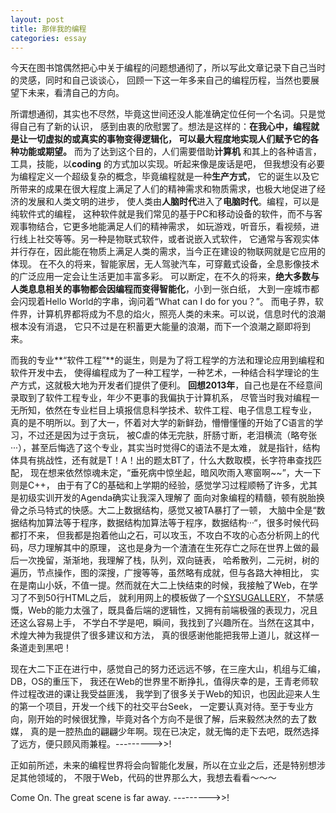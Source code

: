 ```yaml
---
layout: post
title: 那伴我的编程
categories: essay
---
```


今天在图书馆偶然把心中关于编程的问题想通彻了，所以写此文章记录下自己当时的灵感，同时和自己谈谈心，
回顾一下这一年多来自己的编程历程，当然也要展望下未来，看清自己的方向。

所谓想通彻，其实也不尽然，毕竟这世间还没人能准确定位任何一个名词。只是觉得自己有了新的认识，
感到由衷的欣慰罢了。想法是这样的：**在我心中，编程就是让一切虚拟的或真实的事物变得逻辑化，
可以最大程度地实现人们赋予它的各种功能或期望。**	而为了达到这个目的，人们需要借助**计算机**
和其上的各种语言，工具，技能，以**coding** 的方式加以实现。听起来像是废话是吧，
但我想没有必要为编程定义一个超级复杂的概念，毕竟编程就是一种**生产方式**，
它的诞生以及它所带来的成果在很大程度上满足了人们的精神需求和物质需求，也极大地促进了经济的发展和人类文明的进步，
使人类由**人脑时代**进入了**电脑时代**。编程，可以是纯软件式的编程，
这种软件就是我们常见的基于PC和移动设备的软件，而不与客观事物结合，它更多地能满足人们的精神需求，
如玩游戏，听音乐，看视频，进行线上社交等等。另一种是物联式软件，或者说嵌入式软件，
它通常与客观实体并行存在，因此能在物质上满足人类的需求，当今正在建设的物联网就是它应用的体现。
在不久的将来，智能家居，无人驾驶汽车，可穿戴式设备，全息影像技术的广泛应用一定会让生活更加丰富多彩。
可以断定，在不久的将来，**绝大多数与人类息息相关的事物都会因编程而变得智能化**，小到一张白纸，
大到一座城市都会闪现着Hello World的字串，询问着“What can I do for you？”。
而电子界，软件界，计算机界都将成为不息的焰火，照亮人类的未来。可以说，信息时代的浪潮根本没有消退，
它只不过是在积蓄更大能量的浪潮，而下一个浪潮之巅即将到来。

而我的专业**“软件工程”**的诞生，则是为了将工程学的方法和理论应用到编程和软件开发中去，
使得编程成为了一种工程学，一种艺术，一种结合科学理论的生产方式，这就极大地为开发者们提供了便利。
**回想2013年**，自己也是在不经意间录取到了软件工程专业，年少不更事的我偏执于计算机系，
尽管当时我对编程一无所知，依然在专业栏目上填报信息科学技术、软件工程、电子信息工程专业，
真的是不明所以。到了大一，怀着对大学的新鲜劲，懵懵懂懂的开始了C语言的学习，不过还是因为过于贪玩，
被C虐的体无完肤，肝肠寸断，老泪横流（略夸张···），甚至后悔选了这个专业，其实当时觉得C的语法不是太难，
就是指针，结构体具有挑战性，还有就是T！A！出的题太BT了，什么大数取模，长字符串查找匹配，
现在想来依然惊魂未定，“垂死病中惊坐起，暗风吹雨入寒窗啊~~”，大一下则是C++，
由于有了C的基础和上学期的经验，感觉学习过程顺畅了许多，尤其是初级实训开发的Agenda确实让我深入理解了
面向对象编程的精髓，顿有脱胎换骨之杀马特式的快感。大二上数据结构，感觉又被TA暴打了一顿，
大脑中全是“数据结构加算法等于程序，数据结构加算法等于程序，数据结构···“，很多时候代码都打不来，
但我都是抱着他山之石，可以攻玉，不攻白不攻的心态分析网上的代码，尽力理解其中的原理，
这也是身为一个渣渣在生死存亡之际在世界上做的最后一次挽留，渐渐地，我理解了栈，队列，双向链表，
哈希散列，二元树，树的遍历，节点操作，图的深搜，广搜等等，虽然略有成就，但与各路大神相比，
实在是南山小妖，不值一提。然而就在大二上快结束的时候，我接触了Web，在学习了不到50行HTML之后，
就利用网上的模板做了一个[SYSUGALLERY](https://github.com/WarpPrism/SYSU-Gallery)，
不禁感慨，Web的能力太强了，既具备后端的逻辑性，又拥有前端极强的表现力，况且还这么容易上手，
不学白不学是吧，瞬间，我找到了兴趣所在。当然在这其中，术煌大神为我提供了很多建议和方法，
真的很感谢他能把我带上道儿，就这样一条道走到黑吧！

现在大二下正在进行中，感觉自己的努力还远远不够，在三座大山，机组与汇编，DB，OS的重压下，
我还在Web的世界里不断挣扎，值得庆幸的是，王青老师软件过程改进的课让我受益匪浅，
我学到了很多关于Web的知识，也因此迎来人生的第一个项目，开发一个线下的社交平台Seek，
一定要认真对待。至于专业方向，刚开始的时候很犹豫，毕竟对各个方向不是很了解，后来毅然决然的去了数媒，
真的是一腔热血的翩翩少年啊。现在已决定，就无悔的走下去吧，既然选择了远方，便只顾风雨兼程。--------->>!

正如前所述，未来的编程世界将会向智能化发展，所以在立业之后，还是特别想涉足其他领域的，
不限于Web，代码的世界那么大，我想去看看～～～

Come On. The great scene is far away. --------->>!